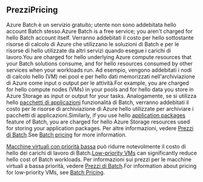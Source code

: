 ## <a name="pricing"></a><span data-ttu-id="d7721-101">Prezzi</span><span class="sxs-lookup"><span data-stu-id="d7721-101">Pricing</span></span>

<span data-ttu-id="d7721-102">Azure Batch è un servizio gratuito; utente non sono addebitata hello account Batch stesso.</span><span class="sxs-lookup"><span data-stu-id="d7721-102">Azure Batch is a free service; you aren't charged for hello Batch account itself.</span></span> <span data-ttu-id="d7721-103">Verranno addebitati il costo per hello sottostante risorse di calcolo di Azure che utilizzano le soluzioni di Batch e per le risorse di hello utilizzate da altri servizi quando esegue i carichi di lavoro.</span><span class="sxs-lookup"><span data-stu-id="d7721-103">You are charged for hello underlying Azure compute resources that your Batch solutions consume, and for hello resources consumed by other services when your workloads run.</span></span> <span data-ttu-id="d7721-104">Ad esempio, vengono addebitati i nodi di calcolo hello (VM) nei pool e per hello dati memorizzati nell'archiviazione di Azure come input o output per le attività.</span><span class="sxs-lookup"><span data-stu-id="d7721-104">For example, you are charged for hello compute nodes (VMs) in your pools and for hello data you store in Azure Storage as input or output for your tasks.</span></span> <span data-ttu-id="d7721-105">Analogamente, se si utilizza hello [pacchetti di applicazioni](../articles/batch/batch-application-packages.md) funzionalità di Batch, verranno addebitati il costo per le risorse di archiviazione di Azure hello utilizzate per archiviare i pacchetti di applicazioni.</span><span class="sxs-lookup"><span data-stu-id="d7721-105">Similarly, if you use hello [application packages](../articles/batch/batch-application-packages.md) feature of Batch, you are charged for hello Azure Storage resources used for storing your application packages.</span></span> <span data-ttu-id="d7721-106">Per altre informazioni, vedere [Prezzi di Batch](https://azure.microsoft.com/pricing/details/batch/).</span><span class="sxs-lookup"><span data-stu-id="d7721-106">See [Batch pricing](https://azure.microsoft.com/pricing/details/batch/) for more information.</span></span>

<span data-ttu-id="d7721-107">[Macchine virtuali con priorità bassa](../articles/batch/batch-low-pri-vms.md) può ridurre notevolmente il costo di hello dei carichi di lavoro di Batch.</span><span class="sxs-lookup"><span data-stu-id="d7721-107">[Low-priority VMs](../articles/batch/batch-low-pri-vms.md) can significantly reduce hello cost of Batch workloads.</span></span> <span data-ttu-id="d7721-108">Per informazioni sui prezzi per le macchine virtuali a bassa priorità, vedere [Prezzi di Batch](https://azure.microsoft.com/pricing/details/batch/).</span><span class="sxs-lookup"><span data-stu-id="d7721-108">For information about pricing for low-priority VMs, see [Batch Pricing](https://azure.microsoft.com/pricing/details/batch/).</span></span> 
